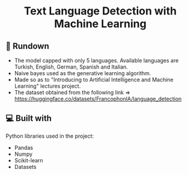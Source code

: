<div align ="center" id="toc">
  <ul style="list-style: none">
    <summary>
      <h1 align="center" id="title">Text Language Detection with Machine Learning</h1>
    </summary>
  </ul>
</div>

<h2>🧐 Rundown</h2>

*   The model capped with only 5 languages. Available languages are Turkish, English, German, Spanish and Italian.
*   Naive bayes used as the generative learning algorithm.
*   Made so as to "Introducing to Artificial Intelligence and Machine Learning" lectures project.
*   The dataset obtained from the following link => https://huggingface.co/datasets/FrancophonIA/language_detection

  
  
<h2>💻 Built with</h2>

Python libraries used in the project:

*   Pandas
*   Numpy
*   Scikit-learn
*   Datasets
